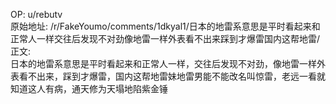 
OP: u/rebutv  
原始地址: /r/FakeYoumo/comments/1dkyal1/日本的地雷系意思是平时看起来和正常人一样交往后发现不对劲像地雷一样外表看不出来踩到才爆雷国内这帮地雷/  
正文:  
日本的地雷系意思是平时看起来和正常人一样，交往后发现不对劲，像地雷一样外表看不出来，踩到才爆雷，国内这帮地雷妹地雷男能不能改名叫惊雷，老远一看就知道这人有病，通天修为天塌地陷紫金锤  

